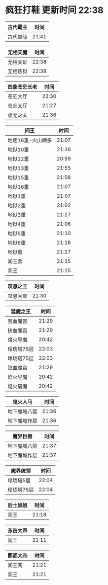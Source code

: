 # 疯狂打鞋 更新时间 22:38

| 古代霸主   | 时间    |
|--------|-------|
| 古代皇陵 | 21:41 |

| 无相天魔   | 时间    |
|--------|-------|
| 无相类训 | 22:38 |
| 无相炼狱 | 22:38 |

| 四象苍茫长老   | 时间    |
|--------|-------|
| 苍茫大厅 | 22:30 |
| 苍茫太厅 | 21:27 |
| 虚无之关 | 21:36 |

| 间王   | 时间    |
|--------|-------|
| 地疙16重-火山糊多 | 21:07 |
| 地狱10重 | 21:36 |
| 地狱12重 | 20:59 |
| 地狱13重 | 21:55 |
| 地狱15重 | 21:08 |
| 地狱16重 | 21:07 |
| 地狱1重 | 21:07 |
| 地狱2重 | 21:02 |
| 地狱3重 | 21:27 |
| 地狱4重 | 21:06 |
| 地狱5重 | 21:10 |
| 地狱8重 | 21:18 |
| 地狱重 | 21:27 |
| 闻王欧 | 21:15 |
| 阎王 | 21:15 |

| 叹息之王   | 时间    |
|--------|-------|
| 叹息回廊 | 21:30 |

| 猛魔之王   | 时间    |
|--------|-------|
| 氛血魔宫 | 21:29 |
| 扶血魔宫 | 21:29 |
| 烙火导魔 | 20:42 |
| 玲瑰塔75层 | 22:03 |
| 玲珑塔75层 | 22:03 |
| 铁血魔宫 | 21:29 |
| 焰火导魔 | 20:42 |
| 焰火屠魔 | 20:42 |

| 鬼火人马   | 时间    |
|--------|-------|
| 地下魔域八层 | 21:36 |
| 地下魔域作层 | 21:36 |

| 魔界巨兽   | 时间    |
|--------|-------|
| 地下魔域八层 | 21:37 |
| 地下魔域作层 | 21:37 |

| 魔界统领   | 时间    |
|--------|-------|
| 玲珑塔5层 | 22:04 |
| 玲珑塔75层 | 22:04 |

| 后土娘娘   | 时间    |
|--------|-------|
| 阎王 | 21:18 |

| 东岳大帝   | 时间    |
|--------|-------|
| 阎王 | 21:11 |

| 酆都大帝   | 时间    |
|--------|-------|
| 间王网 | 21:21 |
| 阎王 | 21:21 |